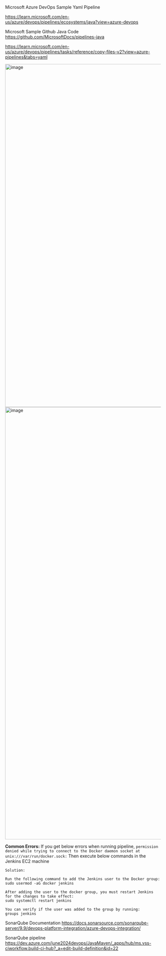 Microsoft Azure DevOps Sample Yaml Pipeline

https://learn.microsoft.com/en-us/azure/devops/pipelines/ecosystems/java?view=azure-devops

Microsoft Sample Github Java Code
https://github.com/MicrosoftDocs/pipelines-java



https://learn.microsoft.com/en-us/azure/devops/pipelines/tasks/reference/copy-files-v2?view=azure-pipelines&tabs=yaml

<img width="1107" alt="image" src="https://github.com/user-attachments/assets/66214114-7e75-4562-98c7-90c0078d11b6">

<img width="1395" alt="image" src="https://github.com/user-attachments/assets/e0b4967d-5d7c-45d3-8074-ae465ea42f16">

**Common Errors:**
If you get below errors when running pipeline, 
```permission denied while trying to connect to the Docker daemon socket at unix:///var/run/docker.sock:```
Then execute below commands in the Jenkins EC2 machine
```
Solution:

Run the following command to add the Jenkins user to the Docker group:
sudo usermod -aG docker jenkins

After adding the user to the docker group, you must restart Jenkins for the changes to take effect:
sudo systemctl restart jenkins

You can verify if the user was added to the group by running:
groups jenkins
```
SonarQube Documentation
https://docs.sonarsource.com/sonarqube-server/9.9/devops-platform-integration/azure-devops-integration/

SonarQube pipeline
https://dev.azure.com/june2024devops/JavaMaven/_apps/hub/ms.vss-ciworkflow.build-ci-hub?_a=edit-build-definition&id=22
